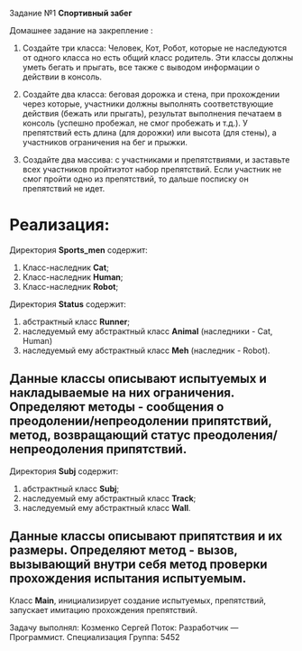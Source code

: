 Задание №1 __Спортивный забег__

Домашнее задание на закрепление :
1) Создайте три класса: Человек, Кот, Робот, которые не наследуются от одного класса но есть общий класс родитель. Эти классы должны уметь бегать и прыгать, все также с выводом информации о действии в консоль.

2) Создайте два класса: беговая дорожка и стена, при прохождении через которые, участники должны выполнять соответствующие действия (бежать или прыгать), результат выполнения печатаем в консоль (успешно пробежал, не смог пробежать и т.д.). У препятствий есть длина (для дорожки) или высота (для стены), а участников ограничения на бег и прыжки.

3) Создайте два массива: с участниками и препятствиями, и заставьте всех участников пройтиэтот набор препятствий. Если участник не смог пройти одно из препятствий, то дальше посписку он препятствий не идет.

# Реализация:

Директория __Sports_men__ содержит:
1. Класс-наследник __Cat__;
2. Класс-наследник __Human__;
3. Класс-наследник __Robot__;

Директория __Status__ содержит:
1. абстрактный класс __Runner__;
2. наследуемый ему абстрактный класс __Animal__ (наследники - Cat, Human)
3. наследуемый ему абстрактный класс __Meh__ (наследник - Robot). 

Данные классы описывают испытуемых и накладываемые на них ограничения. Определяют методы - сообщения о преодолении/непреодолении припятствий, метод, возвращающий статус преодоления/непреодоления припятствий.
----------------------------------------------------------------------------------------

Директория __Subj__ содержит:
1. абстрактный класс __Subj__;
2. наследуемый ему абстрактный класс __Track__;
3. наследуемый ему абстрактный класс __Wall__. 

Данные классы описывают припятствия и их размеры. Определяют метод - вызов, вызывающий внутри себя метод проверки прохождения испытания испытуемым.
----------------------------------------------------------------------------------------

Класс __Main__, инициализирует создание испытуемых, препятствий, запускает имитацию прохождения препятствий.

Задачу выполнял: Козменко Сергей
Поток: Разработчик — Программист. Специализация
Группа: 5452
